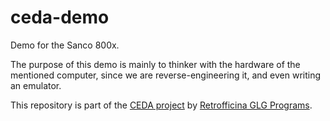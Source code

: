 # ceda-demo

Demo for the Sanco 800x.

The purpose of this demo is mainly to thinker with the hardware of the mentioned computer, since we are reverse-engineering it, and even writing an emulator.

This repository is part of the [CEDA project](https://github.com/GLGPrograms/ceda-home) by [Retrofficina GLG Programs](https://retrofficina.glgprograms.it/).
